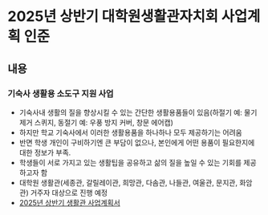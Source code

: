 2025년 상반기 대학원생활관자치회 사업계획 인준
===

## 내용
### 기숙사 생활용 소도구 지원 사업
- 기숙사내 생활의 질을 향상시킬 수 있는 간단한 생활용품들이 있음(하절기 예: 물기 제거 스퀴지, 동절기 예: 우풍 방지 커버, 창문 에어캡)
- 하지만 학교 기숙사에서 이러한 생활용품을 하나하나 모두 제공하기는 어려움
- 반면 학생 개인이 구비하기엔 큰 부담이 없으나, 본인에게 어떤 용품이 필요한지에 대한 정보가 부족.
- 학생들이 서로 가지고 있는 생활팁을 공유하고 삶의 질을 높일 수 있는 기회를 제공하고자 함
- 대학원 생활관(세종관, 갈릴레이관, 희망관, 다솜관, 나들관, 여울관, 문지관, 화암관) 거주자 대상으로 진행 예정
- [2025년 상반기 생활관 사업계획서](소도구_사업계획.md)
